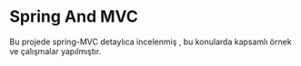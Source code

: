 # Spring And MVC

Bu projede spring-MVC detaylıca incelenmiş , bu konularda kapsamlı örnek ve çalışmalar yapılmıştır.

